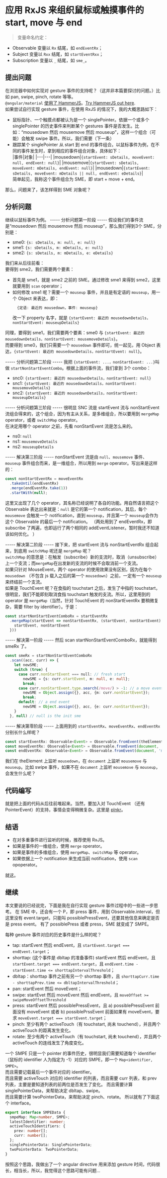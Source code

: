 # 应用 RxJS 来组织鼠标或触摸事件的 start, move 与 end

> 变量命名约定：
  - Observable 变量以 `Rx` 结尾，如 `endEventRx`；
  - Subject 变量以 `Rxx` 结尾，如 `startEventRxx`；
  - Subscription 变量以 `_` 结尾，如 `sme_`。

## 提出问题
在浏览器中如何实现对 gesture 事件的支持呢？（这并非本篇要探讨的问题。）比如 pan, swipe, pinch, rotate 等等。  
`@angular/material` [使用了 HammerJS][1]。[Try HammerJS out here][2].  
如果尝试自行实现 gesture 事件，在使用 RxJS 的情况下，我的大概思路如下：  
- 鼠标指针、一个触摸点都被认为是一个 singlePointer。依据一个或多个 singlePointer 的历史事件来判断某个 gestures 事件是否发生。比如：“mousedown 然后 mousemove 然后 mouseup”，这样一个组合（可能）会触发 swipe 事件。所以，我们需要（下一条）
- 跟踪某个 singlePointer 从 start 到 end 的事件组合。以鼠标事件为例，在不同的事件发生时，拿到相应的事件组合对象，具体如下：  
  |事件|对象|
  |---|---|
  |mousedown|`{startEvent: sDetails, moveEvent: null, endEvent: null}`|
  |mousemove|`{startEvent: sDetails, moveEvent: mDetails, endEvent: null}`|
  |mousedown|`{startEvent: sDetails, moveEvent: mDetails || null, endEvent: eDetails}`|  
  简单起见，我称这个事件组合为 SME，即 start + move + end。
  
那么，问题来了，该怎样得到 SME 对象呢？

## 分析问题
继续以鼠标事件为例。
----- 分析问题第一阶段 -----
假设我们的事件流是“mousedown 然后 mousemove 然后 mouseup”，那么我们得到3个 SME，分别是：
- sme0: `{s: sDetails, m: null, e: null}`
- sme1: `{s: sDetails, m: mDetails, e: null}`
- sme2: `{s: sDetails, m: mDetails, e: eDetails}`

我们来从后往前看：  
要得到 sme2，我们需要两个要素：
- 首先是 sme1，就是 sme2 之前的 SME。通过修改 sme1 来得到 sme2，这里就要用到 `scan` operator；
- 如何修改 sme1 呢？需要一个 `mouseup` 事件，并且是有定语的 `mouseup`，用一个 Object 来表达，即：  
  ```typescript
    {定语: 最近的 mousedown，事件: mouseup}
  ```
  改一下 property 名字，就是 `{startEvent: 最近的 mousedownDetails，nonStartEvent: mouseupDetails}`

同理，要得到 sme1，我们需要两个要素：sme0 与 `{startEvent: 最近的 mousedownDetails，nonStartEvent: mousemoveDetails}`。  
而要得到 sme0，我们只需要一个 `mousedown` 事件即可，统一起见，用 Object 表达，`{startEvent: 最近的 mousedownDetails，nonStartEvent: null}`。

----- 分析问题第二阶段 -----
我把 `{startEvent: ...，nonStartEvent: ...}`叫做 `startNonStartEventCombo`。根据上面的事件流，我们拿到 3个 combo：
- snc0: `{startEvent: 最近的 mousedownDetails，nonStartEvent: null}`
- snc1: `{startEvent: 最近的 mousedownDetails，nonStartEvent: mousemoveDetails}`
- snc2: `{startEvent: 最近的 mousedownDetails，nonStartEvent: mouseupDetails}`

----- 分析问题第三阶段 -----
很明显 SNC 流是 startEvent 流与 nonStartEvent 流组合得来的，这个组合，因为有主从关系，是多维组合，所以要用到 `mergeMap` operator，或者 `switchMap` operator。  
在决定用哪个 operator 之前，先看 nonStartEvent 流是怎么来的。
- ns0: `null`
- ns1: `mousemoveDetails`
- ns2: `mouseupDetails`

----- 解决第三阶段 -----
nonStartEvent 流是由 `null`、`mousemove` 事件、`mouseup` 事件组合而来，是一维组合，所以用到 `merge` operator。写出来是这样的：  
```typescript
const nonStartEventRx = moveEventRx
  .takeUntil(endEventRx)
  .merge(endEventRx.take(1))
  .startWith(null);
```
这里又出现了几个 operator，其名称已经说明了各自的功能。用自然语言把这个 Observable 表达出来就是：`null` 是它的第一个 notification，其后，每个 `mousemove` 会触发一个 notification，直到 `mouseup`，并且第一个 `mouseup`会作为这个 Observable 的最后一个 notification。
（两处用到了 endEventRx，即 subscribe 了两遍，也即运行了两个相同的 addEventListener。暂时我还不知道该如何优化。 ）

----- 解决第二阶段 -----
接下来，把 startEvent 流与 nonStartEventRx 组合起来，到底用 `switchMap` 呢还是 `mergeMap` 呢？  
`switchMap` 的意思是：在触发（subscribe）新的支流时，取消（unsubscribe）上一个支流；而`mergeMap`在出发新的支流的时候不会取消前一个支流。  
如果只针对 MouseEvent，两个 operator 的使用效果没有区别，因为在每个 `mousedown` （不包含 js 载入之后的第一个 `mousedown`）之前，一定有一个 `mouseup`来终结前一个支流。  
如果是 TouchEvent 呢？在食指的 touchstart 之后，发生了中指的 touchstart，很明显，我们不能即刻取消食指 touchstart 触发的支流。所以，这里用到的 operator 是 `mergeMap`（当然，针对 TouchEvent 的 nonStartEventRx 要稍微复杂，需要 filter by identifier）。于是：  
```typescript
const startNonStartEventComboRx = startEventRx
  .mergeMap(startEvent => nonStartEventRx, (startEvent, nonStartEvent) => ({
    startEvent, nonStartEvent
  }))
```

----- 解决第一阶段 -----
然后 scan startNonStartEventComboRx，就能得到 smeRx 了。
```typescript
const smeRx = startNonStartEventComboRx
  .scan((acc, curr) => {
    let newSME;
    switch (true) {
      case curr.nonStartEvent === null: // fresh start
        newSME = {s: curr.startEvent, m: null, e: null};
        break;
      case curr.nonStartEvent.type.search(/move/) > -1: // a move event
        newSME = Object.assign({}, acc, {m: curr.nonStartEvent});
        break;
      default: // a end event
        newSME = Object.assign({}, acc, {e: curr.nonStartEvent});
    }
  }, null) // null is the init sme
```

----- 解决第零阶段 -----
上面用到的 `startEventRx`、`moveEventRx`、`endEventRx`分别长什么样呢？
```typescript
const startEventRx: Observable<Event> = Observable.fromEvent(theElement, 'mousedown');
const moveEventRx: Observable<Event> = Observable.fromEvent(document, 'mousemove');
const endEventRx: Observable<Event> = Observable.fromEvent(document, 'mouseup');
```
我们在 theElement 上监听 `mousedown`，在 `document` 上监听 `mousemove` 与 `mouseup`。比如 swipe 事件，如果不在 `document` 上监听 `mousemove` 与 `mouseup`，会发生什么呢？

## 代码编写
就是把上面的代码从后往前堆起来。当然，要加入对 TouchEvent （还有 PointerEvent）的支持，事情会变得稍微复杂。这里是 [plnkr](3)。

## 结语
- 在对多重事件进行监听的时候，推荐使用 RxJS。
- 如果是事件的一维组合，使用 `merge` operator。
- 如果是事件的多维组合，使用 `mergeMap`、`switchMap` 等 operator。
- 如果依据上一个 notification 来生成当前 notification，使用 `scan` opoperator。

就这。

## 继续
本文要说的已经说完，下面是我在自行实现 gesture 事件过程中的一些进一步思考。
在 SME 中，还会有一个 P，即 press 事件，用到 Observable.interval，但这里没有 event.target，只能叫 possiblePressEvent，还要其他信息来确定是否是 press event。
有了 possiblePress 或者 press，SME 就变成了 SMPE。

每种 gesture 事件对应的历史事件是什么样的呢？
- tap: startEvent 然后 endEvent，且 `startEvent.target === endEvent.target`；
- shorttap: (这个事件是 dbltap 的准备事件) startEvent 然后 endEvent，且 `startEvent.target === endEvent.target`，且 `endEvent.time - startEvent.time <= shorttapIntervalThreshold`；
- dbltap：shorttap 事件之前有另一个 shorttap 事件，且 `shorttapCurr.time - shorttapPrev.time <= dbltapIntervalThreshold`；
- pan: startEvent 然后 moveEvent；
- swipe: startEvet 然后 moveEvent 然后 endEvent，且 `moveOffset >= swipeMoveOffsetThreshold`
- press: startEvent 然后 possiblePressEvent，且 a) possiblePressEvent 前面没有 moveEvent 或者 b) possiblePrssEvent 前面如果有 moveEvent，要求 `moveEvent.target === startEvent.target`；
- pinch: 至少有两个 activeTouch（有 touchstart, 尚未 touchend），并且两个 activeTouch 的距离发生变化。
- rotate: 至少有两个 activeTouch（有 touchstart, 尚未 touchend），并且两个 activeTouch 的连线发生了角度变化。

一个 SMPE 只是一个 pointer 的事件历史，很明显我们需要知道每个 identifier （鼠标的 identifier 人为指定为 -1）对应的 SMPE，即一个 `Map<identifier, SMPE>`。  
而且需要记载最后一个事件对应的 identifier。  
而且需要 activeTouch 对应的 identifier 的列表，而且需要 curr 列表，和 prev 列表，主要是要知道列表的前两位是否发生了变化。
而且需要计算 singlePointerData，来帮助决定 dbltap、swipe。  
而且需要计算 twoPointerData，来帮助决定 pinch、rotate。
所以就有了下面这个 interface。

```typescript
export interface SMPEData {
  smpeMap: Map<number, SMPE>;
  latestIdentifier: number;
  activeTouchIdentifiers: {
    prev: number[];
    curr: number[];
  };
  singlePointerData: SinglePointerData;
  twoPointerData: TwoPointerData;
}
```

按照这个思路，我做出了一个 angular directive 用来添加 gesture 时间，代码很长，相当长，所以，我觉得这个思路可能有问题...

[1]: https://github.com/angular/material2/blob/master/guides/getting-started.md#additional-setup-for-gestures
[2]: http://hammerjs.github.io/#try-it
[3]: https://plnkr.co/edit/RrZTUovEBVWZKsMiC4qv?p=preview